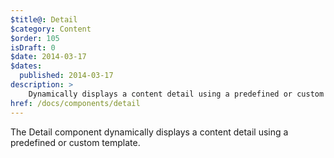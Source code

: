 ```yaml
---
$title@: Detail
$category: Content
$order: 105
isDraft: 0
$date: 2014-03-17
$dates:
  published: 2014-03-17
description: >
    Dynamically displays a content detail using a predefined or custom template.
href: /docs/components/detail
---
```

<p>The Detail component dynamically displays a content detail using a predefined or custom template.</p>
